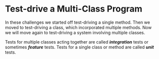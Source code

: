 # Test-drive a Multi-Class Program

In these challenges we started off test-driving a single method. Then we moved to test-driving a class, which incorporated multiple methods. Now we will move again to test-driving a system involving multiple classes.       

Tests for multiple classes acting together are called ***integration*** tests or sometimes ***feature*** tests. Tests for a single class or method are called ***unit*** tests.

